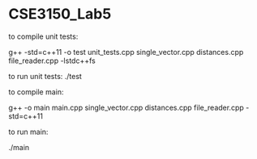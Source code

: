 # CSE3150_Lab5

to compile unit tests: 

 g++ -std=c++11 -o test unit_tests.cpp single_vector.cpp distances.cpp file_reader.cpp -lstdc++fs

 to run unit tests: 
 ./test

 to  compile main:

 g++ -o main main.cpp single_vector.cpp distances.cpp file_reader.cpp -std=c++11

 to run main:

 ./main
 
